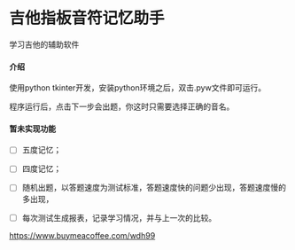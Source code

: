 

# 吉他指板音符记忆助手

学习吉他的辅助软件

#### 介绍

使用python tkinter开发，安装python环境之后，双击.pyw文件即可运行。

程序运行后，点击下一步会出题，你这时只需要选择正确的音名。

#### 暂未实现功能

- [ ] 五度记忆；
- [ ] 四度记忆；
- [ ] 随机出题，以答题速度为测试标准，答题速度快的问题少出现，答题速度慢的多出现，
- [ ] 每次测试生成报表，记录学习情况，并与上一次的比较。


https://www.buymeacoffee.com/wdh99